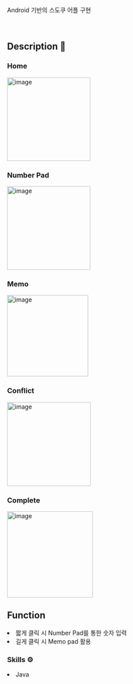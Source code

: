 Android 기반의 스도쿠 어플 구현
<br />
<br />
<br />

<h2>Description 📑</h2>
<h3>Home</h3>
<img width="195" alt="image" src="https://github.com/lsh2613/Android_SUDOKU/assets/104637774/7747f268-92ca-441f-9e95-a24f70dff398">
<h3>Number Pad</h3>
<img width="195" alt="image" src="https://github.com/lsh2613/Android_SUDOKU/assets/104637774/7ba3f59c-e42d-47e9-97f4-4bb8944a50ab">
<h3>Memo</h3>
<img width="190" alt="image" src="https://github.com/lsh2613/Android_SUDOKU/assets/104637774/4bbcef15-6126-4b4c-af36-0cf5376d02bf">
<h3>Conflict</h3>
<img width="196" alt="image" src="https://github.com/lsh2613/Android_SUDOKU/assets/104637774/77b16f3c-0d77-44fe-8881-7edc00fecb72">
<h3>Complete</h3>
<img width="201" alt="image" src="https://github.com/lsh2613/Android_SUDOKU/assets/104637774/a6135305-37c9-4982-ad52-7735585bc908">


<h2>Function</h2>
<li>짧게 클릭 시 Number Pad를 통한 숫자 입력</li>
<li>길게 클릭 시 Memo pad 활용</li>

<h3>Skills ⚙️</h3>
<li>Java</li>
<br />

